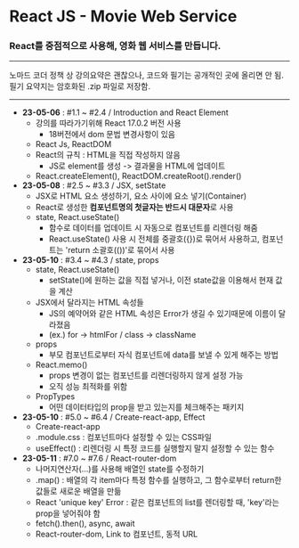 # React JS - Movie Web Service

### React를 중점적으로 사용해, 영화 웹 서비스를 만듭니다.

---

노마드 코더 정책 상 강의요약은 괜찮으나, 코드와 필기는 공개적인 곳에 올리면 안 됨.  
필기 요약지는 암호화된 .zip 파일로 저장함.

---

- **23-05-06** : #1.1 ~ #2.4 / Introduction and React Element
  - 강의를 따라가기위해 React 17.0.2 버전 사용
    - 18버전에서 dom 문법 변경사항이 있음
  - React Js, ReactDOM
  - React의 규칙 : HTML을 직접 작성하지 않음
    - JS로 element를 생성 -> 결과물을 HTML에 업데이트
  - React.createElement(), ReactDOM.createRoot().render()
- **23-05-08** : #2.5 ~ #3.3 / JSX, setState
  - JSX로 HTML 요소 생성하기, 요소 사이에 요소 넣기(Container)
  - React로 생성한 **컴포넌트명의 첫글자는 반드시 대문자**로 사용
  - state, React.useState()
    - 함수로 데이터를 업데이트 시 자동으로 컴포넌트를 리렌더링 해줌
    - React.useState() 사용 시 전체를 중괄호({})로 묶어서 사용하고, 컴포넌트는 'return 소괄호(())'로 묶어서 사용
- **23-05-10** : #3.4 ~ #4.3 / state, props
  - state, React.useState()
    - setState()에 원하는 값을 직접 넣거나, 이전 state값을 이용해서 현재 값을 계산
  - JSX에서 달라지는 HTML 속성들
    - JS의 예약어와 같은 HTML 속성은 Error가 생길 수 있기때문에 이름이 달라졌음
    - (ex.) for -> htmlFor / class -> className
  - props
    - 부모 컴포넌트로부터 자식 컴포넌트에 data를 보낼 수 있게 해주는 방법
  - React.memo()
    - props 변경이 없는 컴포넌트를 리렌더링하지 않게 설정 가능
    - 오직 성능 최적화를 위함
  - PropTypes
    - 어떤 데이터타입의 prop을 받고 있는지를 체크해주는 패키지
- **23-05-10** : #5.0 ~ #6.4 / Create-react-app, Effect
  - Create-react-app
  - .module.css : 컴포넌트마다 설정할 수 있는 CSS파일
  - useEffect() : 리렌더링 시 특정 코드를 실행할지 말지 설정할 수 있는 함수
- **23-05-11** : #7.0 ~ #7.6 / React-router-dom
  - 나머지연산자(...)를 사용해 배열인 state를 수정하기
  - .map() : 배열의 각 item마다 특정 함수를 실행하고, 그 함수로부터 return한 값들로 새로운 배열을 만듦
  - React 'unique key' Error : 같은 컴포넌트의 list를 렌더링할 때, 'key'라는 prop을 넣어줘야 함
  - fetch().then(), async, await
  - React-router-dom, Link to 컴포넌트, 동적 URL
